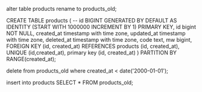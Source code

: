 alter table products rename to products_old;



CREATE TABLE products (
    -- id BIGINT GENERATED BY DEFAULT AS IDENTITY (START WITH 1000000 INCREMENT BY 1) PRIMARY KEY,
     id bigint NOT NULL,
    created_at timestamp with time zone,
    updated_at timestamp with time zone,
    deleted_at timestamp with time zone,
    code text,
    mw bigint,
    FOREIGN KEY (id, created_at) REFERENCES products (id, created_at),
    UNIQUE (id,created_at),
    primary key (id, created_at)
)
PARTITION BY RANGE(created_at);





delete from products_old where created_at < date('2000-01-01');

insert into products SELECT * FROM products_old;
